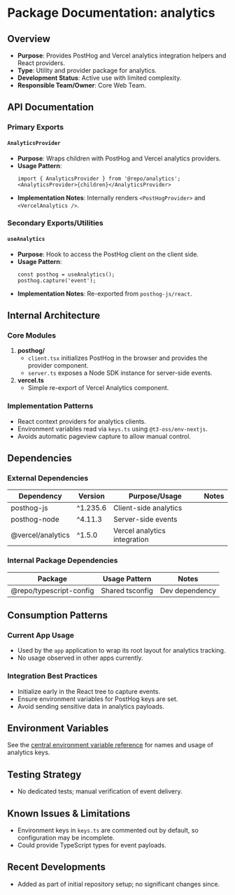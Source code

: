 # Package Documentation: analytics

## Overview
- **Purpose**: Provides PostHog and Vercel analytics integration helpers and React providers.
- **Type**: Utility and provider package for analytics.
- **Development Status**: Active use with limited complexity.
- **Responsible Team/Owner**: Core Web Team.

## API Documentation

### Primary Exports

#### `AnalyticsProvider`
- **Purpose**: Wraps children with PostHog and Vercel analytics providers.
- **Usage Pattern**:
  ```tsx
  import { AnalyticsProvider } from '@repo/analytics';
  <AnalyticsProvider>{children}</AnalyticsProvider>
  ```
- **Implementation Notes**: Internally renders `<PostHogProvider>` and `<VercelAnalytics />`.

### Secondary Exports/Utilities

#### `useAnalytics`
- **Purpose**: Hook to access the PostHog client on the client side.
- **Usage Pattern**:
  ```tsx
  const posthog = useAnalytics();
  posthog.capture('event');
  ```
- **Implementation Notes**: Re-exported from `posthog-js/react`.

## Internal Architecture

### Core Modules
1. **posthog/**
   - `client.tsx` initializes PostHog in the browser and provides the provider component.
   - `server.ts` exposes a Node SDK instance for server-side events.
2. **vercel.ts**
   - Simple re-export of Vercel Analytics component.

### Implementation Patterns
- React context providers for analytics clients.
- Environment variables read via `keys.ts` using `@t3-oss/env-nextjs`.
- Avoids automatic pageview capture to allow manual control.

## Dependencies

### External Dependencies
| Dependency | Version | Purpose/Usage | Notes |
|------------|---------|--------------|-------|
| posthog-js | ^1.235.6 | Client-side analytics | |
| posthog-node | ^4.11.3 | Server-side events | |
| @vercel/analytics | ^1.5.0 | Vercel analytics integration | |

### Internal Package Dependencies
| Package | Usage Pattern | Notes |
|---------|---------------|-------|
| @repo/typescript-config | Shared tsconfig | Dev dependency |

## Consumption Patterns

### Current App Usage
- Used by the `app` application to wrap its root layout for analytics tracking.
- No usage observed in other apps currently.

### Integration Best Practices
- Initialize early in the React tree to capture events.
- Ensure environment variables for PostHog keys are set.
- Avoid sending sensitive data in analytics payloads.

## Environment Variables
See the [central environment variable reference](../environment-variables.md) for names and usage of analytics keys.

## Testing Strategy
- No dedicated tests; manual verification of event delivery.

## Known Issues & Limitations
- Environment keys in `keys.ts` are commented out by default, so configuration may be incomplete.
- Could provide TypeScript types for event payloads.

## Recent Developments
- Added as part of initial repository setup; no significant changes since.

